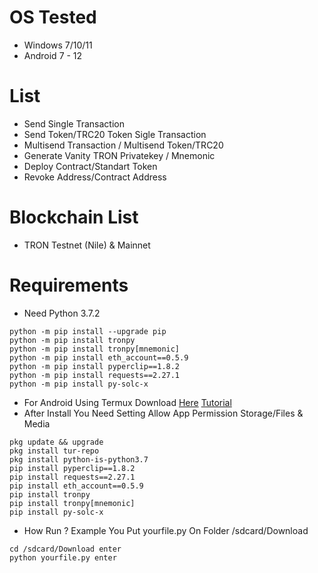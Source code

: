 # OS Tested
- Windows 7/10/11
- Android 7 - 12

# List
- Send Single Transaction
- Send Token/TRC20 Token Sigle Transaction
- Multisend Transaction / Multisend Token/TRC20
- Generate Vanity TRON Privatekey / Mnemonic
- Deploy Contract/Standart Token
- Revoke Address/Contract Address

# Blockchain List
- TRON Testnet (Nile) & Mainnet
  
# Requirements
- Need Python 3.7.2
```
python -m pip install --upgrade pip
python -m pip install tronpy
python -m pip install tronpy[mnemonic]
python -m pip install eth_account==0.5.9
python -m pip install pyperclip==1.8.2
python -m pip install requests==2.27.1
python -m pip install py-solc-x
```
- For Android Using Termux Download [Here](https://f-droid.org/repo/com.termux_118.apk) [Tutorial](https://mega.nz/file/Y1g0xKDL#lyusdWOXV1YG38ikxQ2pr7fADXPFkPEtoYHNgqAo-mY)
- After Install You Need Setting Allow App Permission Storage/Files & Media
```
pkg update && upgrade
pkg install tur-repo
pkg install python-is-python3.7
pip install pyperclip==1.8.2
pip install requests==2.27.1
pip install eth_account==0.5.9
pip install tronpy
pip install tronpy[mnemonic]
pip install py-solc-x
```
- How Run ? Example You Put yourfile.py On Folder /sdcard/Download
```
cd /sdcard/Download enter
python yourfile.py enter
```
